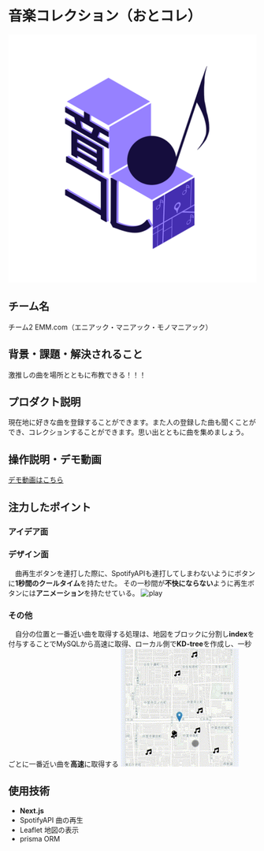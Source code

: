 # 音楽コレクション（おとコレ） 
<!-- プロダクト名に変更してください -->

![プロダクト名](/image/logo.png)
<!-- プロダクト名・イメージ画像を差し変えてください -->


## チーム名
チーム2 EMM.com（エニアック・マニアック・モノマニアック）
<!-- チームIDとチーム名を入力してください -->


## 背景・課題・解決されること
激推しの曲を場所とともに布教できる！！！
<!-- テーマ「関西をいい感じに」に対して、考案するプロダクトがどういった(Why)背景から思いついたのか、どのよう(What)な課題があり、どのよう(How)に解決するのかを入力してください -->


## プロダクト説明
現在地に好きな曲を登録することができます。また人の登録した曲も聞くことができ、コレクションすることができます。思い出とともに曲を集めましょう。
<!-- 開発したプロダクトの説明を入力してください -->


## 操作説明・デモ動画
[デモ動画はこちら](https://www.youtube.com/watch?v=fbzGp0XJGq8)
<!-- 開発したプロダクトの操作説明について入力してください。また、操作説明デモ動画があれば、埋め込みやリンクを記載してください -->


## 注力したポイント

<!-- 開発したプロダクトの中で、特に注力して作成した箇所・ポイントについて入力してください -->
### アイデア面

### デザイン面
　曲再生ボタンを連打した際に、SpotifyAPIも連打してしまわないようにボタンに**1秒間のクールタイム**を持たせた。
その一秒間が**不快にならない**ように再生ボタンには**アニメーション**を持たせている。
![play](/image/player.gif)

### その他
　自分の位置と一番近い曲を取得する処理は、地図をブロックに分割し**index**を付与することでMySQLから高速に取得、ローカル側で**KD-tree**を作成し、一秒ごとに一番近い曲を**高速**に取得する
![map](/image/map.gif)

## 使用技術

- **Next.js**
- SpotifyAPI 曲の再生
- Leaflet 地図の表示
- prisma ORM
<!-- 使用技術を入力してください -->


<!--
markdownの記法はこちらを参照してください！
https://docs.github.com/ja/get-started/writing-on-github/getting-started-with-writing-and-formatting-on-github/basic-writing-and-formatting-syntax
-->
